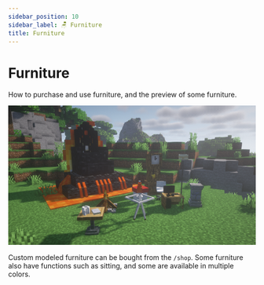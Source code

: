 ```yaml
---
sidebar_position: 10
sidebar_label: 🪑 Furniture
title: Furniture
---
```


# Furniture
How to purchase and use furniture, and the preview of some furniture.

![Furniture](./img/furniture.png)

Custom modeled furniture can be bought from the `/shop`. Some furniture also have functions such as sitting, and some are available in multiple colors.